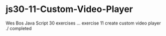 # js30-11-Custom-Video-Player

Wes Bos Java Script 30 exercises ... exercise 11 create custom video player
./ completed
